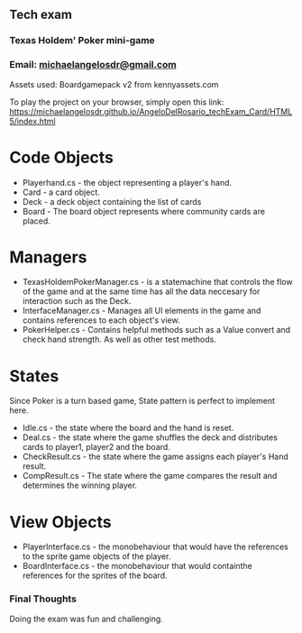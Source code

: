 ## Tech exam 
### Texas Holdem' Poker mini-game
### Email: michaelangelosdr@gmail.com

Assets used: Boardgamepack v2 from kennyassets.com 

To play the project on your browser, simply open this link: 
https://michaelangelosdr.github.io/AngeloDelRosario_techExam_Card/HTML5/index.html

# Code Objects
 * Playerhand.cs - the object representing a player's hand. 
 * Card - a card object.
 * Deck - a deck object containing the list of cards
 * Board - The board object represents where community cards are placed.

# Managers
 * TexasHoldemPokerManager.cs - is a statemachine that controls the flow of the game and at the same time has all the data neccesary for interaction such as the Deck. 
 * InterfaceManager.cs - Manages all UI elements in the game and contains references to each object's view. 
 * PokerHelper.cs - Contains helpful methods such as a Value convert and check hand strength. As well as other test methods. 

# States
 Since Poker is a turn based game, State pattern is perfect to implement here. 
 * Idle.cs - the state where the board and the hand is reset. 
 * Deal.cs - the state where the game shuffles the deck and distributes cards to player1, player2 and the board.
 * CheckResult.cs - the state where the game assigns each player's Hand result. 
 * CompResult.cs - The state where the game compares the result and determines the winning player. 

# View Objects 
 * PlayerInterface.cs - the monobehaviour that would have the references to the sprite game objects of the player. 
 * BoardInterface.cs - the monobehaviour that would containthe references for the sprites of the board. 

### Final Thoughts 

Doing the exam was fun and challenging.  
